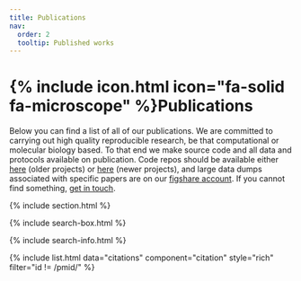 ```yaml
---
title: Publications
nav:
  order: 2
  tooltip: Published works
---
```


# {% include icon.html icon="fa-solid fa-microscope" %}Publications

Below you can find a list of all of our publications. We are committed to carrying out high quality reproducible research, be that computational or molecular biology based. To that end we make source code and all data and protocols available on publication. Code repos should be available either [here](gitlab.unimelb.edu.au/igr-lab) (older projects) or [here](gitlab.svi.edu.au/igr-lab) (newer projects), and large data dumps associated with specific papers are on our [figshare account](https://figshare.unimelb.edu.au/authors/IRENE_GALLEGO_ROMERO/4359202). If you cannot find something, [get in touch](contact). 

{% include section.html %}

{% include search-box.html %}

{% include search-info.html %}

{% include list.html data="citations" component="citation" style="rich" filter="id != /pmid/" %}
